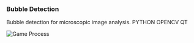 ### Bubble Detection
Bubble detection for microscopic image analysis.
PYTHON
OPENCV
QT

![Game Process](assets/2023-01-28.gif)
